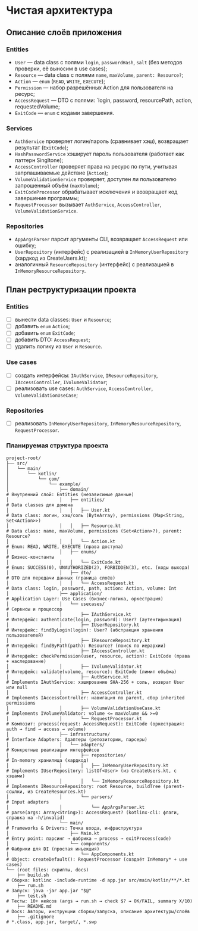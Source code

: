 # Чистая архитектура
## Описание слоёв приложения
### Entities
- `User` — data class с полями `login`, `passwordHash`, `salt` (без методов проверки, её выносим в use cases);
- `Resource` — data class с полями `name`, `maxVolume`, `parent: Resource?`;
- `Action` — `enum` (`READ`, `WRITE`, `EXECUTE`);
- `Permission` — набор разрешённых Action для пользователя на ресурс;
- `AccessRequest` — DTO с полями: `login, password, resourcePath, action, requestedVolume;
- `ExitCode` — `enum` с кодами завершения.
### Services
- `AuthService` проверяет логин/пароль (сравнивает хэш), возвращает результат (`ExitCode`);
- `HashPasswordService` хэширует пароль пользователя (работает как паттерн Singltone);
- `AccessController` проверяет права на ресурс по пути, учитывая запрпашиваемые действие (`Action`);
- `VolumeValidationService` проверяет, доступен ли пользователю запрошенный объём (`maxVolume`);
- `ExitCodeProcessor` обрабатывает исключения и возвращает код завершение программы;
- `RequestProcessor` вызывает `AuthService`, `AccessController`, `VolumeValidationService`.
### Repositories
- `AppArgsParser` парсит аргументы CLI, возвращает `AccessRequest` или ошибку;
- `UserRepository` (интерфейс) с реализацией в `InMemoryUserRepository` (хардкод из CreateUsers.kt);
- аналогичный `ResourceRepository` (интерфейс) с реализацией в `InMemoryResourceRepository`.
## План реструктуризации проекта
### Entities
- [ ] вынести data classes: `User` и `Resource`;
- [ ] добавить `enum` `Action`;
- [ ] добавить `enum` `ExitCode`;
- [ ] добавить DTO: `AccessRequest`;
- [ ] удалить логику из `User` и `Resource`.
### Use cases
- [ ] создать интерфейсы: `IAuthService`, `IResourceRepository`, `IAccessController`, `IVolumeValidator`;
- [ ] реализовать use cases: `AuthService`, `AccessController`, `VolumeValidationUseCase`;
### Repositories
- [ ] реализовать `InMemoryUserRepository`, `InMemoryResourceRepository`, `RequestProcessor`.
### Планируемая структура проекта
```
project-root/
├── src/
│   └── main/
│       └── kotlin/
│           └── com/
│               └── example/
│                   ├── domain/                                       # Внутренний слой: Entities (независимые данные)
│                   │   ├── entities/                                 # Data classes для домена
│                   │   │   ├── User.kt                               # Data class: логин, хэш/соль (ByteArray), permissions (Map<String, Set<Action>>)
│                   │   │   ├── Resource.kt                           # Data class: name, maxVolume, permissions (Set<Action>?), parent: Resource?
│                   │   │   └── Action.kt                             # Enum: READ, WRITE, EXECUTE (права доступа)
│                   │   ├── enums/                                    # Бизнес-константы
│                   │   │   └── ExitCode.kt                           # Enum: SUCCESS(0), UNAUTHORIZED(2), FORBIDDEN(3), etc. (коды выхода)
│                   │   ├── dto/                                      # DTO для передачи данных (граница слоёв)
│                   │   │   └── AccessRequest.kt                      # Data class: login, password, path, action: Action, volume: Int
│                   ├── application/                                  # Application Layer: Use Cases (бизнес-логика, оркестрация)
│                   │   └── usecases/                                 # Сервисы и процессор
│                   │       ├── IAuthService.kt                       # Интерфейс: authenticate(login, password): User? (аутентификация)
│                   │       ├── IUserRepository.kt                    # Интерфейс: findByLogin(login): User? (абстракция хранения пользователей)
│                   │       ├── IResourceRepository.kt                # Интерфейс: findByPath(path): Resource? (поиск по иерархии)
│                   │       ├── IAccessController.kt                  # Интерфейс: checkPermission(user, resource, action): ExitCode (права + наследование)
│                   │       ├── IVolumeValidator.kt                   # Интерфейс: validate(volume, resource): ExitCode (лимит объёма)
│                   │       ├── AuthService.kt                        # Implements IAuthService: хэширование SHA-256 + соль, возврат User или null
│                   │       ├── AccessController.kt                   # Implements IAccessController: навигация по parent, сбор inherited permissions
│                   │       ├── VolumeValidationUseCase.kt            # Implements IVolumeValidator: volume <= maxVolume && >=0
│                   │       └── RequestProcessor.kt                   # Композит: process(request: AccessRequest): ExitCode (оркестрация: auth → find → access → volume)
│                   ├── infrastructure/                               # Interface Adapters: Адаптеры (репозитории, парсеры)
│                   │   └── adapters/                                 # Конкретные реализации интерфейсов
│                   │       ├── repositories/                         # In-memory хранилища (хардкод)
│                   │       │   ├── InMemoryUserRepository.kt         # Implements IUserRepository: listOf<User> (из CreateUsers.kt, с хэшами)
│                   │       │   └── InMemoryResourceRepository.kt     # Implements IResourceRepository: root Resource, buildTree (parent-ссылки, из CreateResources.kt)
│                   │       └── parsers/                              # Input adapters
│                   │           └── AppArgsParser.kt                  # parse(args: Array<String>): AccessRequest? (kotlinx-cli: флаги, справка на -h/invalid)
│                   └── main/                                         # Frameworks & Drivers: Точка входа, инфраструктура
│                       ├── Main.kt                                   # Entry point: парсинг → фабрика → process → exitProcess(code)
│                       └── components/                               # Фабрики для DI (простая инъекция)
│                           └── AppComponents.kt                      # Object: createDefault(): RequestProcessor (создаёт InMemory* + use cases)
└── (root files: скрипты, docs)
    ├── build.sh                                                      # Сборка: kotlinc -include-runtime -d app.jar src/main/kotlin/**/*.kt
    ├── run.sh                                                        # Запуск: java -jar app.jar "$@"
    ├── test.sh                                                       # Тесты: 10+ кейсов (args → run.sh → check $? → OK/FAIL, summary X/10)
    ├── README.md                                                     # Docs: Авторы, инструкции сборки/запуска, описание архитектуры/слоёв
    ├── .gitignore                                                    # *.class, app.jar, target/, *.swp
```
